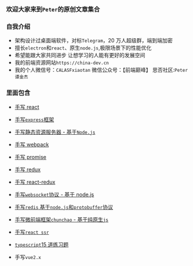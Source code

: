 ### 欢迎大家来到`Peter`的原创文章集合

### 自我介绍

- 架构设计过桌面端软件，对标`Telegram`，20 万人超级群，端到端加密
- 擅长`electron`和`react`、原生`node.js`,极限场景下的性能优化
- 希望能跟大家共同进步 让想学习的人能有更好的发展空间
- 我的前端资源网站`https://china-dev.cn`
- 我的个人微信号：`CALASFxiaotan` 微信公众号：【前端巅峰】 思否社区:`Peter 谭金杰`

### 里面包含

- <a href="https://github.com/JinJieTan/Peter-/tree/master/mini-React">手写 react</a>
- <a href="https://github.com/JinJieTan/Peter-/tree/master/express">手写`express`框架</a>
- <a href="https://github.com/JinJieTan/Peter-/tree/master/MyRedux">手写静态资源服务器 - 基于`Node.js`</a>
- <a href="https://github.com/JinJieTan/Peter-/tree/master/mini-webpack">手写 webpack</a>
- <a href="https://github.com/JinJieTan/Peter-/tree/master/MyPromise">手写 promise</a>
- <a href="https://github.com/JinJieTan/Peter-/tree/master/MyRedux">手写 redux</a>
- <a href="https://github.com/JinJieTan/Peter-/tree/master/MyReactRedux">手写 react-redux</a>
- <a href="https://github.com/JinJieTan/Peter-/tree/master/my-websocket">手写`websocket`协议 - 基于 node.js</a>
- <a href="https://github.com/JinJieTan/Peter-/tree/master/Redis-node">手写`redis` 基于`node.js`和`protobuffer`协议</a>
- <a href="https://github.com/JinJieTan/Peter-/tree/master/chunchao">手写微前端框架`chunchao` - 基于纯原生`js`</a>
- <a href="https://github.com/JinJieTan/Peter-/tree/master/myReact-ssr">手写`react ssr`</a>
- <a href="https://github.com/JinJieTan/Peter-/tree/master/typescript-exercises">`typescript`15 道练习题</a>

- 手写`vue2.x`
